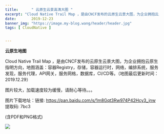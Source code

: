 ```yaml
---
title:      " 云原生云景高清大图 "
excerpt: "Cloud Native Trail Map ，是由CNCF发布的云原生云景大图，为企业拥抱云原生指明方向，地图涵盖：容器Registry，存储，容器运行时，网络，编排系统，服务发现，服务代理，API网关，服务网格，数据库，CI/CD等。（地图最后更新时间：2019.12.29）"
date:       2019-12-23
banner_img: "https://image.my-blog.wang/header/header.jpg"
tags: [ CloudNative ]


---
```


**云原生地图**

Cloud Native Trail Map ，是由CNCF发布的云原生云景大图，为企业拥抱云原生指明方向，地图涵盖：容器Registry，存储，容器运行时，网络，编排系统，服务发现，服务代理，API网关，服务网格，数据库，CI/CD等。（地图最后更新时间：2019.12.29）

图片较大，加载速度较为缓慢，请耐心等待。。。

图片下载地址：链接: https://pan.baidu.com/s/1m8Gqt3Rw974P42Hcy3_jnw 提取码: 7bc3    

(含PDF和PNG格式)



![](https://gitee.com/like-ycy/images/raw/master/blog/2019-12-23/landscape.png)

